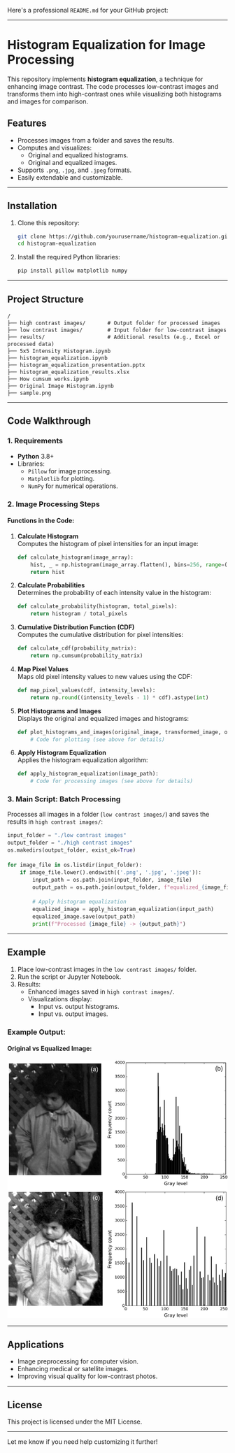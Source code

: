 Here's a professional `README.md` for your GitHub project:

---

# Histogram Equalization for Image Processing

This repository implements **histogram equalization**, a technique for enhancing image contrast. The code processes low-contrast images and transforms them into high-contrast ones while visualizing both histograms and images for comparison.

## Features
- Processes images from a folder and saves the results.
- Computes and visualizes:
  - Original and equalized histograms.
  - Original and equalized images.
- Supports `.png`, `.jpg`, and `.jpeg` formats.
- Easily extendable and customizable.

---

## Installation

1. Clone this repository:
   ```bash
   git clone https://github.com/yourusername/histogram-equalization.git
   cd histogram-equalization
   ```

2. Install the required Python libraries:
   ```bash
   pip install pillow matplotlib numpy
   ```

---

## Project Structure

```plaintext
/
├── high contrast images/       # Output folder for processed images
├── low contrast images/        # Input folder for low-contrast images
├── results/                    # Additional results (e.g., Excel or processed data)
├── 5x5 Intensity Histogram.ipynb
├── histogram_equalization.ipynb
├── histogram_equalization_presentation.pptx
├── histogram_equalization_results.xlsx
├── How cumsum works.ipynb
├── Original Image Histogram.ipynb
├── sample.png
```

---

## Code Walkthrough

### 1. Requirements
- **Python** 3.8+
- Libraries:
  - `Pillow` for image processing.
  - `Matplotlib` for plotting.
  - `NumPy` for numerical operations.

### 2. Image Processing Steps

#### Functions in the Code:
1. **Calculate Histogram**  
   Computes the histogram of pixel intensities for an input image:
   ```python
   def calculate_histogram(image_array):
       hist, _ = np.histogram(image_array.flatten(), bins=256, range=(0, 255))
       return hist
   ```

2. **Calculate Probabilities**  
   Determines the probability of each intensity value in the histogram:
   ```python
   def calculate_probability(histogram, total_pixels):
       return histogram / total_pixels
   ```

3. **Cumulative Distribution Function (CDF)**  
   Computes the cumulative distribution for pixel intensities:
   ```python
   def calculate_cdf(probability_matrix):
       return np.cumsum(probability_matrix)
   ```

4. **Map Pixel Values**  
   Maps old pixel intensity values to new values using the CDF:
   ```python
   def map_pixel_values(cdf, intensity_levels):
       return np.round((intensity_levels - 1) * cdf).astype(int)
   ```

5. **Plot Histograms and Images**  
   Displays the original and equalized images and histograms:
   ```python
   def plot_histograms_and_images(original_image, transformed_image, original_hist, transformed_hist):
       # Code for plotting (see above for details)
   ```

6. **Apply Histogram Equalization**  
   Applies the histogram equalization algorithm:
   ```python
   def apply_histogram_equalization(image_path):
       # Code for processing images (see above for details)
   ```

### 3. Main Script: Batch Processing

Processes all images in a folder (`low contrast images/`) and saves the results in `high contrast images/`:
```python
input_folder = "./low contrast images"
output_folder = "./high contrast images"
os.makedirs(output_folder, exist_ok=True)

for image_file in os.listdir(input_folder):
    if image_file.lower().endswith(('.png', '.jpg', '.jpeg')):
        input_path = os.path.join(input_folder, image_file)
        output_path = os.path.join(output_folder, f"equalized_{image_file}")

        # Apply histogram equalization
        equalized_image = apply_histogram_equalization(input_path)
        equalized_image.save(output_path)
        print(f"Processed {image_file} -> {output_path}")
```

---

## Example

1. Place low-contrast images in the `low contrast images/` folder.
2. Run the script or Jupyter Notebook.
3. Results:
   - Enhanced images saved in `high contrast images/`.
   - Visualizations display:
     - Input vs. output histograms.
     - Input vs. output images.

### Example Output:
#### Original vs Equalized Image:
![Sample Output](sample.png)

---

## Applications
- Image preprocessing for computer vision.
- Enhancing medical or satellite images.
- Improving visual quality for low-contrast photos.

---

## License
This project is licensed under the MIT License.

--- 

Let me know if you need help customizing it further!
